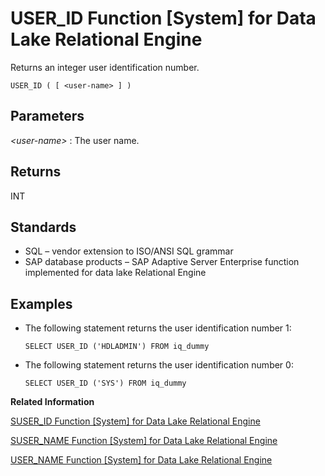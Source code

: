 <!-- loioa58d3bab84f2101590ac91b509c292c5 -->

# USER\_ID Function \[System\] for Data Lake Relational Engine

Returns an integer user identification number.



```
USER_ID ( [ <user-name> ] )
```



<a name="loioa58d3bab84f2101590ac91b509c292c5__iq_refbb_1285"/>

## Parameters

 *<user-name\>*
 :   The user name.

 

## Returns

INT



<a name="loioa58d3bab84f2101590ac91b509c292c5__iq_refbb_1288"/>

## Standards

-   SQL – vendor extension to ISO/ANSI SQL grammar
-   SAP database products – SAP Adaptive Server Enterprise function implemented for data lake Relational Engine



<a name="loioa58d3bab84f2101590ac91b509c292c5__iq_refbb_1287"/>

## Examples

-   The following statement returns the user identification number 1:

    ```
    SELECT USER_ID ('HDLADMIN') FROM iq_dummy
    ```

-   The following statement returns the user identification number 0:

    ```
    SELECT USER_ID ('SYS') FROM iq_dummy
    ```


**Related Information**  


[SUSER\_ID Function \[System\] for Data Lake Relational Engine](suser-id-function-system-for-data-lake-relational-engine-a5892d8.md "Returns an integer user identification number.")

[SUSER\_NAME Function \[System\] for Data Lake Relational Engine](suser-name-function-system-for-data-lake-relational-engine-a589ad8.md "Returns the user name.")

[USER\_NAME Function \[System\] for Data Lake Relational Engine](user-name-function-system-for-data-lake-relational-engine-a58dbf3.md "Returns the user name.")

